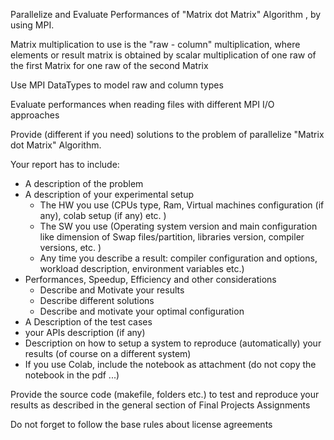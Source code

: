 Parallelize and Evaluate Performances of "Matrix dot Matrix" Algorithm , by using MPI.

Matrix multiplication to use is the "raw - column" multiplication, where elements or result matrix is obtained by scalar multiplication of one raw of the first Matrix for one raw of the second Matrix



Use  MPI DataTypes to model raw and column types

Evaluate performances when reading files with different MPI I/O approaches

Provide (different if you need) solutions to the problem of parallelize "Matrix dot Matrix" Algorithm.

Your report has to include:

- A description of the problem
- A description of your experimental setup
	- The HW you use (CPUs type, Ram, Virtual machines configuration (if any), colab setup (if any) etc. )
	- The SW you use (Operating system version and main configuration like dimension of Swap files/partition, libraries version, compiler versions, etc. )
	- Any time you describe a result: compiler configuration and options, workload description, environment variables etc.)
- Performances, Speedup, Efficiency and other considerations
	- Describe and Motivate your results
	- Describe different solutions
	- Describe and motivate your optimal configuration
- A Description of the test cases
- your APIs description (if any)
- Description on how to setup a system to reproduce (automatically) your results (of course on a different system)
- If you use Colab, include the notebook as attachment (do not copy the notebook in the pdf ...)


Provide the source code (makefile, folders etc.) to test and reproduce your results as described in the general section of Final Projects Assignments 

Do not forget to follow the base rules about license agreements
